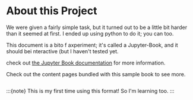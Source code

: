 # About this Project

We were given a fairly simple task, but it turned out to be a little bit harder than it seemed at first.  I ended up using python to do it; you can too.  

This document is a bito f axperiment; it's called a Jupyter-Book, and it should bei nteractive (but I haven't tested yet. 

check out [the Jupyter Book documentation](https://jupyterbook.org) for more information.

Check out the content pages bundled with this sample book to see more.


```{tableofcontents}
```

:::{note}
This is my first time using this format!  So I'm learning too.
:::
